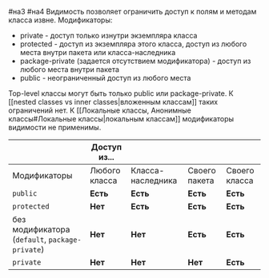 #на3 #на4
Видимость позволяет ограничить доступ к полям и методам класса извне. Модификаторы:
   * private - доступ только изнутри экземпляра класса
   * protected - доступ из экземпляра этого класса, доступ из любого места внутри пакета или класса-наследника
   * package-private (задается отсутствием модификатора) - доступ из любого места внутри пакета
   * public - неограниченный доступ из любого места

Top-level классы могут быть только public или package-private. К [[nested classes vs inner classes|вложенным классам]] таких ограничений нет.
К [[Локальные классы, Анонимные классы#Локальные классы|локальным классам]] модификаторы видимости не применимы.

| |Доступ из...|   |   |   |
|---|---|---|---|---|
|Модификаторы|Любого класса|Класса-наследника|Своего пакета|Своего класса|
|`public`|**Есть**|**Есть**|**Есть**|**Есть**|
|`protected`|**Нет**|**Есть**|**Есть**|**Есть**|
|без модификатора (`default`, `package-private`)|**Нет**|**Нет**|**Есть**|**Есть**|
|`private`|**Нет**|**Нет**|**Нет**|**Есть**|
